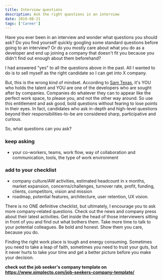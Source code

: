 ```yaml
---
title: Interview questions
description: Ask the right questions in an interview
date: 2019-08-21
tags: ['Career']
---
```


Have you ever been in an interview and wonder what questions you should ask? Do you find yourself quickly googling some standard questions before going to an interview? Or do you mostly care about what you do as a developer and end up joining a company that doesn't fit you because you didn't find out enough about them beforehand?

I had answered "yes" to all the questions above in the past. All I wanted to do is to sell myself as the right candidate so I can get into X company.

But, this is the wrong kind of mindset. According to [Sam Texas](https://www.simplecto.com), it's YOU who holds the talent and YOU are one of the developers who are sought after by companies. Companies do whatever they can to appear like the perfect work space, to please you, and not the other way around. So use this entitlement and ask good, bold questions without fearing to lose points in their eyes. In fact, candidates who ask in-depth and high-level questions beyond their responsibilities-to-be are considered sharp, participative and curious.

So, what questions can you ask?

### keep asking
- your co-workers, teams, work flow, way of collaboration and communication, tools, the type of work environment

### add to your checklist
- company culture/AW activities, estimated headcount in x months, market expansion, concerns/challenges, turnover rate, profit, funding, clients, competitors, vision and mission
- roadmap, potential features, architecture, user retention, UX vision.


There is no ONE definitive checklist, but ultimately, I encourage you to ask more company-related questions. Check out the news and company press about their latest activities. Get inside the head of those interviewers sitting in front of you and find out what bothers them. Take more time to talk to your potential colleagues. Be bold and honest. Show them you care, because you do.

Finding the right work place is tough and energy consuming. Sometimes you need to take a leap of faith, sometimes you need to trust your guts, but it never hurts to take your time and get a better picture before you make your decision.

**check out the job seeker's company template on https://www.simplecto.com/job-seekers-company-template/**